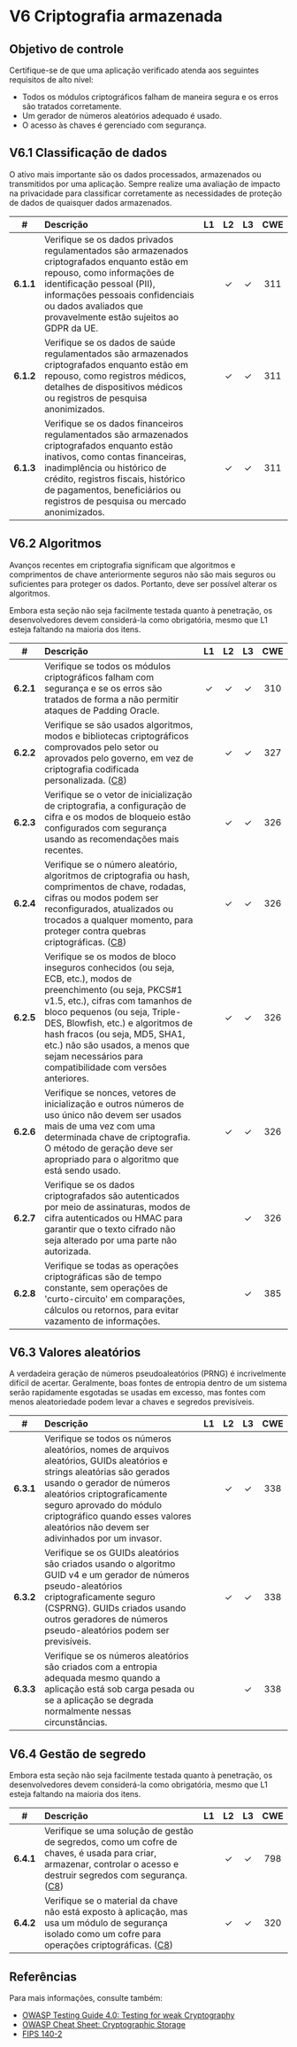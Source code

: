 # V6 Criptografia armazenada

## Objetivo de controle

Certifique-se de que uma aplicação verificado atenda aos seguintes requisitos de alto nível:

* Todos os módulos criptográficos falham de maneira segura e os erros são tratados corretamente.
* Um gerador de números aleatórios adequado é usado.
* O acesso às chaves é gerenciado com segurança.

## V6.1 Classificação de dados

O ativo mais importante são os dados processados, armazenados ou transmitidos por uma aplicação. Sempre realize uma avaliação de impacto na privacidade para classificar corretamente as necessidades de proteção de dados de quaisquer dados armazenados.

| # | Descrição | L1 | L2 | L3 | CWE |
| :---: | :--- | :---: | :---:| :---: | :---: |
| **6.1.1** | Verifique se os dados privados regulamentados são armazenados criptografados enquanto estão em repouso, como informações de identificação pessoal (PII), informações pessoais confidenciais ou dados avaliados que provavelmente estão sujeitos ao GDPR da UE. | | ✓ | ✓ | 311 |
| **6.1.2** | Verifique se os dados de saúde regulamentados são armazenados criptografados enquanto estão em repouso, como registros médicos, detalhes de dispositivos médicos ou registros de pesquisa anonimizados. | | ✓ | ✓ | 311 |
| **6.1.3** | Verifique se os dados financeiros regulamentados são armazenados criptografados enquanto estão inativos, como contas financeiras, inadimplência ou histórico de crédito, registros fiscais, histórico de pagamentos, beneficiários ou registros de pesquisa ou mercado anonimizados. | | ✓ | ✓ | 311 |

## V6.2 Algoritmos

Avanços recentes em criptografia significam que algoritmos e comprimentos de chave anteriormente seguros não são mais seguros ou suficientes para proteger os dados. Portanto, deve ser possível alterar os algoritmos.

Embora esta seção não seja facilmente testada quanto à penetração, os desenvolvedores devem considerá-la como obrigatória, mesmo que L1 esteja faltando na maioria dos itens.

| # | Descrição                                                                                                                                                                                                                                                                                                                                                    | L1  | L2  | L3 | CWE |
| :---: |:-------------------------------------------------------------------------------------------------------------------------------------------------------------------------------------------------------------------------------------------------------------------------------------------------------------------------------------------------------------|:---:|:---:| :---: | :---: |
| **6.2.1** | Verifique se todos os módulos criptográficos falham com segurança e se os erros são tratados de forma a não permitir ataques de Padding Oracle.                                                                                                                                                                                                              |  ✓  |  ✓  | ✓ | 310 |
| **6.2.2** | Verifique se são usados algoritmos, modos e bibliotecas criptográficos comprovados pelo setor ou aprovados pelo governo, em vez de criptografia codificada personalizada. ([C8](https://owasp.org/www-project-proactive-controls/#div-numbering))                                                                                                            |     |  ✓  | ✓ | 327 |
| **6.2.3** | Verifique se o vetor de inicialização de criptografia, a configuração de cifra e os modos de bloqueio estão configurados com segurança usando as recomendações mais recentes. |     |  ✓  |  ✓  | 326 |
| **6.2.4** | Verifique se o número aleatório, algoritmos de criptografia ou hash, comprimentos de chave, rodadas, cifras ou modos podem ser reconfigurados, atualizados ou trocados a qualquer momento, para proteger contra quebras criptográficas. ([C8](https://owasp.org/www-project-proactive-controls/#div-numbering))                                              |     |  ✓  | ✓ | 326 |
| **6.2.5** | Verifique se os modos de bloco inseguros conhecidos (ou seja, ECB, etc.), modos de preenchimento (ou seja, PKCS#1 v1.5, etc.), cifras com tamanhos de bloco pequenos (ou seja, Triple-DES, Blowfish, etc.) e algoritmos de hash fracos (ou seja, MD5, SHA1, etc.) não são usados, a menos que sejam necessários para compatibilidade com versões anteriores. |     |  ✓  | ✓ | 326 |
| **6.2.6** | Verifique se nonces, vetores de inicialização e outros números de uso único não devem ser usados mais de uma vez com uma determinada chave de criptografia. O método de geração deve ser apropriado para o algoritmo que está sendo usado.                                                                                                                   |     |  ✓  | ✓ | 326 |
| **6.2.7** | Verifique se os dados criptografados são autenticados por meio de assinaturas, modos de cifra autenticados ou HMAC para garantir que o texto cifrado não seja alterado por uma parte não autorizada.                                                                                                                                                         |     |     | ✓ | 326 |
| **6.2.8** | Verifique se todas as operações criptográficas são de tempo constante, sem operações de 'curto-circuito' em comparações, cálculos ou retornos, para evitar vazamento de informações.                                                                                                                                                                         |     |     | ✓ | 385 |

## V6.3 Valores aleatórios

A verdadeira geração de números pseudoaleatórios (PRNG) é incrivelmente difícil de acertar. Geralmente, boas fontes de entropia dentro de um sistema serão rapidamente esgotadas se usadas em excesso, mas fontes com menos aleatoriedade podem levar a chaves e segredos previsíveis.

| # | Descrição | L1 | L2 | L3 | CWE |
| :---: | :--- | :---: | :---:| :---: | :---: |
| **6.3.1** | Verifique se todos os números aleatórios, nomes de arquivos aleatórios, GUIDs aleatórios e strings aleatórias são gerados usando o gerador de números aleatórios criptograficamente seguro aprovado do módulo criptográfico quando esses valores aleatórios não devem ser adivinhados por um invasor. | | ✓ | ✓ | 338 |
| **6.3.2** | Verifique se os GUIDs aleatórios são criados usando o algoritmo GUID v4 e um gerador de números pseudo-aleatórios criptograficamente seguro (CSPRNG). GUIDs criados usando outros geradores de números pseudo-aleatórios podem ser previsíveis. | | ✓ | ✓ | 338 |
| **6.3.3** | Verifique se os números aleatórios são criados com a entropia adequada mesmo quando a aplicação está sob carga pesada ou se a aplicação se degrada normalmente nessas circunstâncias. | | | ✓ | 338 |

## V6.4 Gestão de segredo

Embora esta seção não seja facilmente testada quanto à penetração, os desenvolvedores devem considerá-la como obrigatória, mesmo que L1 esteja faltando na maioria dos itens.

| # | Descrição | L1 | L2 | L3 | CWE |
| :---: | :--- | :---: | :---:| :---: | :---: |
| **6.4.1** | Verifique se uma solução de gestão de segredos, como um cofre de chaves, é usada para criar, armazenar, controlar o acesso e destruir segredos com segurança. ([C8](https://owasp.org/www-project-proactive-controls/#div-numbering)) | | ✓ | ✓ | 798 |
| **6.4.2** | Verifique se o material da chave não está exposto à aplicação, mas usa um módulo de segurança isolado como um cofre para operações criptográficas. ([C8](https://owasp.org/www-project-proactive-controls/#div-numbering)) | | ✓ | ✓ | 320 |

## Referências

Para mais informações, consulte também:

* [OWASP Testing Guide 4.0: Testing for weak Cryptography](https://owasp.org/www-project-web-security-testing-guide/v41/4-Web_Application_Security_Testing/09-Testing_for_Weak_Cryptography/README.html)
* [OWASP Cheat Sheet: Cryptographic Storage](https://cheatsheetseries.owasp.org/cheatsheets/Cryptographic_Storage_Cheat_Sheet.html)
* [FIPS 140-2](https://csrc.nist.gov/publications/detail/fips/140/2/final)
